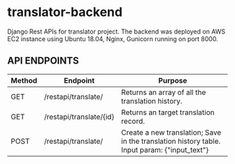 # translator-backend
Django Rest APIs for translator project. The backend was deployed on AWS EC2 instance using Ubuntu 18.04, Nginx, Gunicorn running on port 8000.

## API ENDPOINTS
| Method | Endpoint | Purpose |
|--|--|--|
| GET | /restapi/translate/ | Returns an array of all the translation history. |
| GET | /restapi/translate/{id} | Returns an target translation record. |
| POST | /restapi/translate/ | Create a new translation; Save in the translation history table. Input param: {"input_text"} |
